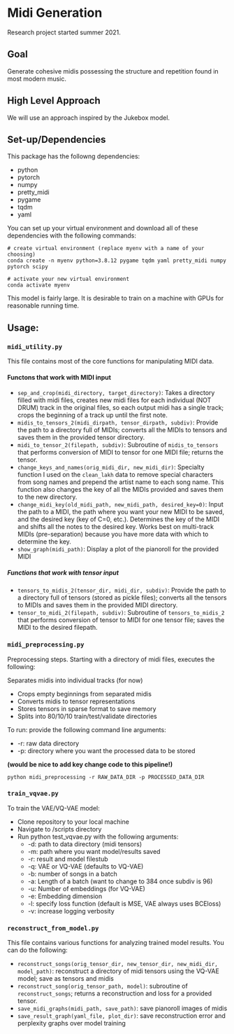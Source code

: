 # Midi Generation
Research project started summer 2021.

## Goal
Generate cohesive midis possessing the structure and repetition found in most modern music.

## High Level Approach
We will use an approach inspired by the Jukebox model.

## Set-up/Dependencies
This package has the followng dependencies:
* python
* pytorch
* numpy
* pretty_midi
* pygame
* tqdm
* yaml

You can set up your virtual environment and download all of these dependencies with the following commands:

    # create virtual environment (replace myenv with a name of your choosing)
    conda create -n myenv python=3.8.12 pygame tqdm yaml pretty_midi numpy pytorch scipy

    # activate your new virtual environment
    conda activate myenv

This model is fairly large. It is desirable to train on a machine with GPUs for reasonable running time.

## Usage:
### `midi_utility.py`

This file contains most of the core functions for manipulating MIDI data.

#### Functons that work with MIDI input
* `sep_and_crop(midi_directory, target_directory)`: Takes a directory filled with midi files, creates new midi files for each individual (NOT DRUM) track in the original files, so each output midi has a single track; crops the beginning of a track up until the first note. 
* `midis_to_tensors_2(midi_dirpath, tensor_dirpath, subdiv)`: Provide the path to a directory full of MIDIs; converts all the MIDIs to tensors and saves them in the provided tensor directory. 
* `midi_to_tensor_2(filepath, subdiv)`: Subroutine of `midis_to_tensors` that performs conversion of MIDI to tensor for one MIDI file; returns the tensor.
* `change_keys_and_names(orig_midi_dir, new_midi_dir)`: Specialty function I used on the `clean_lakh` data to remove special characters from song names and prepend the artist name to each song name. This function also changes the key of all the MIDIs provided and saves them to the new directory. 
* `change_midi_key(old_midi_path, new_midi_path, desired_key=0)`: Input the path to a MIDI, the path where you want your new MIDI to be saved, and the desired key (key of C=0, etc.). Determines the key of the MIDI and shifts all the notes to the desired key. Works best on multi-track MIDIs (pre-separation) because you have more data with which to determine the key. 
* `show_graph(midi_path)`: Display a plot of the pianoroll for the provided MIDI

##### Functions that work with tensor input
* `tensors_to_midis_2(tensor_dir, midi_dir, subdiv)`: Provide the path to a directory full of tensors (stored as pickle files); converts all the tensors to MIDIs and saves them in the provided MIDI directory. 
* `tensor_to_midi_2(filepath, subdiv)`: Subroutine of `tensors_to_midis_2` that performs conversion of tensor to MIDI for one tensor file; saves the MIDI to the desired filepath.


### `midi_preprocessing.py`

Preprocessing steps. Starting with a directory of midi files, executes the following:

Separates midis into individual tracks (for now)
* Crops empty beginnings from separated midis
* Converts midis to tensor representations
* Stores tensors in sparse format to save memory
* Splits into 80/10/10 train/test/validate directories

To run: provide the following command line arguments:
* -r: raw data directory
* -p: directory where you want the processed data to be stored

**(would be nice to add key change code to this pipeline!)**

`python midi_preprocessing -r RAW_DATA_DIR -p PROCESSED_DATA_DIR`

### `train_vqvae.py`
To train the VAE/VQ-VAE model:

* Clone repository to your local machine
* Navigate to /scripts directory
* Run python test_vqvae.py with the following arguments:
    * -d: path to data directory (midi tensors)
    * -m: path where you want model/results saved
    * -r: result and model filestub
    * -q: VAE or VQ-VAE (defaults to VQ-VAE)
    * -b: number of songs in a batch
    * -a: Length of a batch (want to change to 384 once subdiv is 96)
    * -u: Number of embeddings (for VQ-VAE)
    * -e: Embedding dimension
    * -l: specify loss function (default is MSE, VAE always uses BCEloss)
    * -v: increase logging verbosity

### `reconstruct_from_model.py`

This file contains various functions for analyzing trained model results. You can do the following:

* `reconstruct_songs(orig_tensor_dir, new_tensor_dir, new_midi_dir, model_path)`: reconstruct a directory of midi tensors using the VQ-VAE model; save as tensors and midis
* `reconstruct_song(orig_tensor_path, model)`: subroutine of `reconstruct_songs`; returns a reconstruction and loss for a provided tensor.
* `save_midi_graphs(midi_path, save_path)`: save pianoroll images of midis
* `save_result_graph(yaml_file, plot_dir)`: save reconstruction error and perplexity graphs over model training

